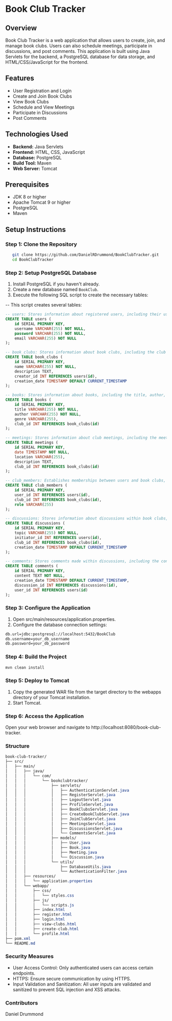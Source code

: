 # Book Club Tracker

## Overview

Book Club Tracker is a web application that allows users to create, join, and manage book clubs. Users can also schedule meetings, participate in discussions, and post comments. This application is built using Java Servlets for the backend, a PostgreSQL database for data storage, and HTML/CSS/JavaScript for the frontend.

## Features

- User Registration and Login
- Create and Join Book Clubs
- View Book Clubs
- Schedule and View Meetings
- Participate in Discussions
- Post Comments

## Technologies Used

- **Backend:** Java Servlets
- **Frontend:** HTML, CSS, JavaScript
- **Database:** PostgreSQL
- **Build Tool:** Maven
- **Web Server:** Tomcat

## Prerequisites

- JDK 8 or higher
- Apache Tomcat 9 or higher
- PostgreSQL
- Maven

## Setup Instructions

### Step 1: Clone the Repository
```bash
   git clone https://github.com/DanielRDrummond/BookClubTracker.git
   cd BookClubTracker
```

### Step 2: Setup PostgreSQL Database

1. Install PostgreSQL if you haven't already.
2. Create a new database named `BookClub`.
3. Execute the following SQL script to create the necessary tables:


-- This script creates several tables:
```sql
-- users: Stores information about registered users, including their username, hashed password, and email.
CREATE TABLE users (
    id SERIAL PRIMARY KEY,
    username VARCHAR(255) NOT NULL,
    password VARCHAR(255) NOT NULL,
    email VARCHAR(255) NOT NULL
);

-- book_clubs: Stores information about book clubs, including the club name, description, creator, and creation date.
CREATE TABLE book_clubs (
    id SERIAL PRIMARY KEY,
    name VARCHAR(255) NOT NULL,
    description TEXT,
    creator_id INT REFERENCES users(id),
    creation_date TIMESTAMP DEFAULT CURRENT_TIMESTAMP
);

-- books: Stores information about books, including the title, author, genre, and associated club.
CREATE TABLE books (
    id SERIAL PRIMARY KEY,
    title VARCHAR(255) NOT NULL,
    author VARCHAR(255) NOT NULL,
    genre VARCHAR(255),
    club_id INT REFERENCES book_clubs(id)
);

-- meetings: Stores information about club meetings, including the meeting date, location, and description.
CREATE TABLE meetings (
    id SERIAL PRIMARY KEY,
    date TIMESTAMP NOT NULL,
    location VARCHAR(255),
    description TEXT,
    club_id INT REFERENCES book_clubs(id)
);

-- club_members: Establishes memberships between users and book clubs, including the user's role (e.g., member or admin).
CREATE TABLE club_members (
    id SERIAL PRIMARY KEY,
    user_id INT REFERENCES users(id),
    club_id INT REFERENCES book_clubs(id),
    role VARCHAR(255)
);

-- discussions: Stores information about discussions within book clubs, including the discussion topic, initiator, and creation date.
CREATE TABLE discussions (
    id SERIAL PRIMARY KEY,
    topic VARCHAR(255) NOT NULL,
    initiator_id INT REFERENCES users(id),
    club_id INT REFERENCES book_clubs(id),
    creation_date TIMESTAMP DEFAULT CURRENT_TIMESTAMP
);

-- comments: Stores comments made within discussions, including the content and creation date.
CREATE TABLE comments (
    id SERIAL PRIMARY KEY,
    content TEXT NOT NULL,
    creation_date TIMESTAMP DEFAULT CURRENT_TIMESTAMP,
    discussion_id INT REFERENCES discussions(id),
    user_id INT REFERENCES users(id)
);

```

### Step 3: Configure the Application

1. Open src/main/resources/application.properties.
2. Configure the database connection settings:
```bash
db.url=jdbc:postgresql://localhost:5432/BookClub
db.username=your_db_username
db.password=your_db_password
```


### Step 4: Build the Project
```bash
mvn clean install
```

### Step 5: Deploy to Tomcat
1. Copy the generated WAR file from the target directory to the webapps directory of your Tomcat installation.
2. Start Tomcat.


### Step 6: Access the Application
Open your web browser and navigate to http://localhost:8080/book-club-tracker.


### Structure
```css
book-club-tracker/
├── src/
│   ├── main/
│   │   ├── java/
│   │   │   └── com/
│   │   │       └── bookclubtracker/
│   │   │           ├── servlets/
│   │   │           │   ├── AuthenticationServlet.java
│   │   │           │   ├── RegisterServlet.java
│   │   │           │   ├── LogoutServlet.java
│   │   │           │   ├── ProfileServlet.java
│   │   │           │   ├── BookClubsServlet.java
│   │   │           │   ├── CreateBookClubServlet.java
│   │   │           │   ├── JoinClubServlet.java
│   │   │           │   ├── MeetingsServlet.java
│   │   │           │   ├── DiscussionsServlet.java
│   │   │           │   └── CommentsServlet.java
│   │   │           ├── models/
│   │   │           │   ├── User.java
│   │   │           │   ├── Book.java
│   │   │           │   ├── Meeting.java
│   │   │           │   └── Discussion.java
│   │   │           └── utils/
│   │   │               ├── DatabaseUtils.java
│   │   │               └── AuthenticationFilter.java
│   │   ├── resources/
│   │   │   └── application.properties
│   │   └── webapp/
│   │       ├── css/
│   │       │   └── styles.css
│   │       ├── js/
│   │       │   └── scripts.js
│   │       ├── index.html
│   │       ├── register.html
│   │       ├── login.html
│   │       ├── view-clubs.html
│   │       ├── create-club.html
│   │       └── profile.html
├── pom.xml
└── README.md
```

### Security Measures
- User Access Control: Only authenticated users can access certain endpoints.
- HTTPS: Ensure secure communication by using HTTPS.
- Input Validation and Sanitization: All user inputs are validated and sanitized to prevent SQL injection and XSS attacks.

### Contributors
Daniel Drummond

